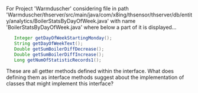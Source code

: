 For Project 'Warmduscher' considering file in path 'Warmduscher/thserver/src/main/java/com/x8ing/thsensor/thserver/db/entity/analytics/BoilerStatsByDayOfWeek.java' with name 'BoilerStatsByDayOfWeek.java' where below a part of it is displayed... 

```java
   Integer getDayOfWeekStartingMonday();
   String getDayOfWeekText();
   Double getSumBoilerDiffDecrease();
   Double getSumBoilerDiffIncrease();
   Long getNumOfStatisticRecords1();
```

These are all getter methods defined within the interface. What does defining them as interface methods suggest about the implementation of classes that might implement this interface?